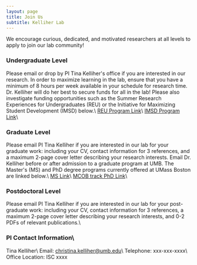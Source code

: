```yaml
---
layout: page
title: Join Us
subtitle: Kelliher Lab
---
```


We encourage curious, dedicated, and motivated researchers at all levels to apply to join our lab community!

### Undergraduate Level

Please email or drop by PI Tina Kelliher's office if you are interested in our research. In order to maximize learning in the lab, ensure that you have a minimum of 8 hours per week available in your schedule for research time. Dr. Kelliher will do her best to secure funds for all in the lab! Please also investigate funding opportunities such as the Summer Research Experiences for Undergraduates (REU) or the Initiative for Maximizing Student Development (IMSD) below.\\
<a href="https://www.umb.edu/academics/csm/biology/beyond_the_classroom/research_experiences_for_undergraduates/" target="_blank">REU Program Link</a>\\
<a href="https://www.umb.edu/academics/csm/biology/beyond_the_classroom/initiative_for_maximizing_student_development" target="_blank">IMSD Program Link</a>\\

### Graduate Level

Please email PI Tina Kelliher if you are interested in our lab for your graduate work: including your CV, contact information for 3 references, and a maximum 2-page cover letter describing your research interests. Email Dr. Kelliher before or after admission to a graduate program at UMB. The Master's (MS) and PhD degree programs currently offered at UMass Boston are linked below.\\
<a href="https://www.umb.edu/academics/csm/biology/grad/biology_ms" target="_blank">MS Link</a>\\
<a href="https://www.umb.edu/academics/csm/biology/grad/mcob_phd" target="_blank">MCOB track PhD Link</a>\\

### Postdoctoral Level
Please email PI Tina Kelliher if you are interested in our lab for your post-graduate work: including your CV, contact information for 3 references, a maximum 2-page cover letter describing your research interests, and 0-2 PDFs of relevant publications.\\

### PI Contact Information\\
Tina Kelliher\\
Email: christina.kelliher@umb.edu\\
Telephone: xxx-xxx-xxxx\\
Office Location: ISC xxxx